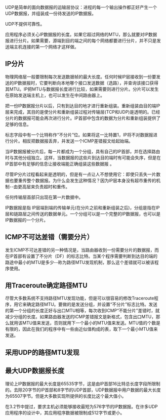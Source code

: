 UDP是简单的面向数据报的运输层协议：进程的每一个输出操作都正好产生一个UDP数据报，并组装成一份待发送的IP数据报。

UDP不提供可靠性。

应用程序必须关心IP数据报的长度。如果它超过网络的MTU，那么就要对IP数据报进行分片。如果需要，源端到目的端之间的每个网络都要进行分片，并不只是发送端主机连接的第一个网络才这样做。

## IP分片
物理网络层一般要限制每次发送数据帧的最大长度。任何时候IP层接收到一份要发送的IP数据报时，它要判断向本地哪个接口发送数据（选路），并查询该接口获得其MTU。IP把MTU与数据报长度进行比较，如果需要则进行分片。分片可以发生在原始发送端主机上，也可以发生在中间路由器上。

把一份IP数据报分片以后，只有到达目的地才进行重新组装。重新组装由目的端IP层来完成，其目的是使分片和重新组装过程对传输层(TCP和UDP)是透明的。已经分片的数据报可能会再次进行分片。IP首部中包含的数据为分片和重新组装提供了足够的信息。

标志字段中有一个比特称作“不分片”位。如果将这一比特置1，IP将不对数据报进行分片。相反把数据报丢弃，并发送一个ICMP差错报文给起始端。

当IP数据报被分片后，每一片都成为一个分组，具有自己的IP首部，并在选择路由时与其他分组独立。这样，当数据报的这些片到达目的端时有可能会失序，但是在IP首部中有足够的信息让接收端能正确组装这些数据报 。

尽管IP分片过程看起来是透明的，但是有一点让人不想使用它：即使只丢失一片数据也要重传整个数据报。为什么会发生这种情况？因为IP层本身没有超市重传的机制--由更高层来负责超时和重传。

任何传输层首部只出现在第一片数据中。

IP数据报是指 IP层端到端的传输单元(在分片之前和重新组装之后)，分组是指在IP层和链路层之间传送的数据单元。一个分组可以是一个完整的IP数据报，也可以是 IP数据报的一个分片。

## ICMP不可达差错（需要分片）
发生ICMP不可达差错的另一种情况是，当路由器收到一份需要分片的数据报，而在IP首部有设置了不分片（DF）的标志比特。当某个程序需要判断到达目的端的路途中最小的MTU是多少--称为路径MTU发现机制，那么这个差错就可以被该程序使用。

## 用Traceroute确定路径MTU
尽管大多数系统不支持路径MTU发现功能，但是可以很容易的修改Traceroute程序，用它来确定路径MTU。要做的是发送分组，并设置“不分片”标志比特。发送的第一个分组的长度正好与出口MTU相等，每次收到ICMP“不能分片”差错时，就减少分组的长度。如果路由器发送的ICMP差错报文是新格式，包含出口MTU，那么就用该MTU值来发送，否则就用下一个最小的MTU值来发送。MTU值的个数是有限的，因此在我们的程序中有一些由近似值构成的表，取下一个最小MTU值来发送。

## 采用UDP的路径MTU发现

## 最大UDP数据报长度
理论上IP数据报的最大长度是65535字节，这是由IP首部16比特总长度字段所限制的。去除20字节的IP首部和8字节的UDP首部，UDP数据报中用户数据的最大长度为65507字节。但是大多数实现所提供的长度比这个最大值小。

在3.2节中提过，要求主机必须能够接收最短为576字节的IP数据报。在许多UDP应用程序的设计中，其应用程序数据被限制成512字节或更小。
